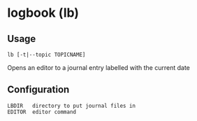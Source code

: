 # logbook (lb)

## Usage

    lb [-t|--topic TOPICNAME]

Opens an editor to a journal entry labelled with the current date

## Configuration

    LBDIR   directory to put journal files in
    EDITOR  editor command

